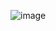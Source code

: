 ![image](https://github.com/artemsyvko/HackerRank-CSS/assets/120577816/1a3fffd8-9c5b-475b-bd8f-4114583cad24)

